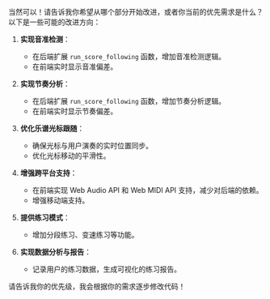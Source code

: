 当然可以！请告诉我你希望从哪个部分开始改进，或者你当前的优先需求是什么？以下是一些可能的改进方向：

1. **实现音准检测**：
   - 在后端扩展 `run_score_following` 函数，增加音准检测逻辑。
   - 在前端实时显示音准偏差。

2. **实现节奏分析**：
   - 在后端扩展 `run_score_following` 函数，增加节奏分析逻辑。
   - 在前端实时显示节奏偏差。

3. **优化乐谱光标跟随**：
   - 确保光标与用户演奏的实时位置同步。
   - 优化光标移动的平滑性。

4. **增强跨平台支持**：
   - 在前端实现 Web Audio API 和 Web MIDI API 支持，减少对后端的依赖。
   - 增强移动端支持。

5. **提供练习模式**：
   - 增加分段练习、变速练习等功能。

6. **实现数据分析与报告**：
   - 记录用户的练习数据，生成可视化的练习报告。

请告诉我你的优先级，我会根据你的需求逐步修改代码！